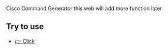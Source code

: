 Cisco Command Generator
this web will add more function later

## Try to use 
- [👉 Click ](https://chaiwat20180.github.io/MySQLTools](https://chaiwat20180.github.io/Cisco-Command-Generator/)) 
